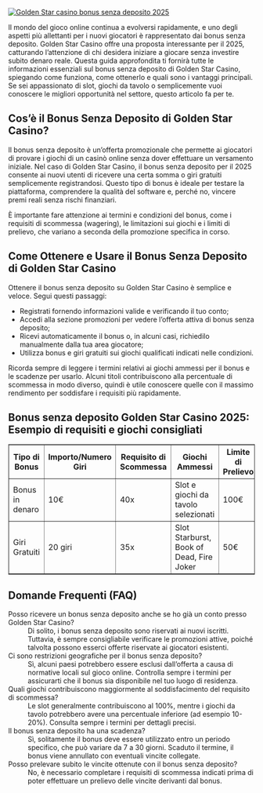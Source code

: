 [![Golden Star casino bonus senza deposito 2025](https://123-caf.pages.dev/gitsignup.png)](https://vrmoo.ru/Bt82HjjY)

<p>Il mondo del gioco online continua a evolversi rapidamente, e uno degli aspetti più allettanti per i nuovi giocatori è rappresentato dai bonus senza deposito. Golden Star Casino offre una proposta interessante per il 2025, catturando l’attenzione di chi desidera iniziare a giocare senza investire subito denaro reale. Questa guida approfondita ti fornirà tutte le informazioni essenziali sul bonus senza deposito di Golden Star Casino, spiegando come funziona, come ottenerlo e quali sono i vantaggi principali. Se sei appassionato di slot, giochi da tavolo o semplicemente vuoi conoscere le migliori opportunità nel settore, questo articolo fa per te.</p>  <h2>Cos’è il Bonus Senza Deposito di Golden Star Casino?</h2> <p>Il bonus senza deposito è un’offerta promozionale che permette ai giocatori di provare i giochi di un casinò online senza dover effettuare un versamento iniziale. Nel caso di Golden Star Casino, il bonus senza deposito per il 2025 consente ai nuovi utenti di ricevere una certa somma o giri gratuiti semplicemente registrandosi. Questo tipo di bonus è ideale per testare la piattaforma, comprendere la qualità del software e, perché no, vincere premi reali senza rischi finanziari.</p> <p>È importante fare attenzione ai termini e condizioni del bonus, come i requisiti di scommessa (wagering), le limitazioni sui giochi e i limiti di prelievo, che variano a seconda della promozione specifica in corso.</p>  <h2>Come Ottenere e Usare il Bonus Senza Deposito di Golden Star Casino</h2> <p>Ottenere il bonus senza deposito su Golden Star Casino è semplice e veloce. Segui questi passaggi:</p> <ul> <li>Registrati fornendo informazioni valide e verificando il tuo conto;</li> <li>Accedi alla sezione promozioni per vedere l’offerta attiva di bonus senza deposito;</li> <li>Ricevi automaticamente il bonus o, in alcuni casi, richiedilo manualmente dalla tua area giocatore;</li> <li>Utilizza bonus e giri gratuiti sui giochi qualificati indicati nelle condizioni.</li> </ul> <p>Ricorda sempre di leggere i termini relativi ai giochi ammessi per il bonus e le scadenze per usarlo. Alcuni titoli contribuiscono alla percentuale di scommessa in modo diverso, quindi è utile conoscere quelle con il massimo rendimento per soddisfare i requisiti più rapidamente.</p>  <h2>Bonus senza deposito Golden Star Casino 2025: Esempio di requisiti e giochi consigliati</h2> <table border="1" cellpadding="6" cellspacing="0"> <thead> <tr> <th>Tipo di Bonus</th> <th>Importo/Numero Giri</th> <th>Requisito di Scommessa</th> <th>Giochi Ammessi</th> <th>Limite di Prelievo</th> </tr> </thead> <tbody> <tr> <td>Bonus in denaro</td> <td>10€</td> <td>40x</td> <td>Slot e giochi da tavolo selezionati</td> <td>100€</td> </tr> <tr> <td>Giri Gratuiti</td> <td>20 giri</td> <td>35x</td> <td>Slot Starburst, Book of Dead, Fire Joker</td> <td>50€</td> </tr> </tbody> </table>  <h2>Domande Frequenti (FAQ)</h2> <dl> <dt>Posso ricevere un bonus senza deposito anche se ho già un conto presso Golden Star Casino?</dt> <dd>Di solito, i bonus senza deposito sono riservati ai nuovi iscritti. Tuttavia, è sempre consigliabile verificare le promozioni attive, poiché talvolta possono esserci offerte riservate ai giocatori esistenti.</dd>  <dt>Ci sono restrizioni geografiche per il bonus senza deposito?</dt> <dd>Sì, alcuni paesi potrebbero essere esclusi dall’offerta a causa di normative locali sul gioco online. Controlla sempre i termini per assicurarti che il bonus sia disponibile nel tuo luogo di residenza.</dd>  <dt>Quali giochi contribuiscono maggiormente al soddisfacimento del requisito di scommessa?</dt> <dd>Le slot generalmente contribuiscono al 100%, mentre i giochi da tavolo potrebbero avere una percentuale inferiore (ad esempio 10-20%). Consulta sempre i termini per dettagli precisi.</dd>  <dt>Il bonus senza deposito ha una scadenza?</dt> <dd>Sì, solitamente il bonus deve essere utilizzato entro un periodo specifico, che può variare da 7 a 30 giorni. Scaduto il termine, il bonus viene annullato con eventuali vincite collegate.</dd>  <dt>Posso prelevare subito le vincite ottenute con il bonus senza deposito?</dt> <dd>No, è necessario completare i requisiti di scommessa indicati prima di poter effettuare un prelievo delle vincite derivanti dal bonus.</dd> </dl>